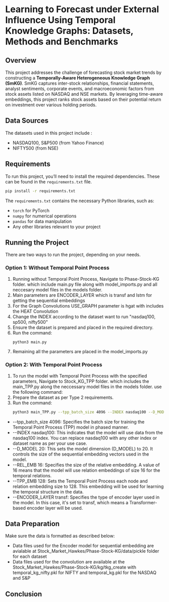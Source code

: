 # Learning to Forecast under External Influence Using Temporal Knowledge Graphs: Datasets, Methods and Benchmarks

## Overview
This project addresses the challenge of forecasting stock market trends by constructing a **Temporally-Aware Heterogeneous Knowledge Graph (SmKG)**. SmKG captures inter-stock relationships, financial statements, analyst sentiments, corporate events, and macroeconomic factors from stock assets listed on NASDAQ and NSE markets. By leveraging time-aware embeddings, this project ranks stock assets based on their potential return on investment over various holding periods.

## Data Sources

The datasets used in this project include :
- NASDAQ100, S&P500 (from Yahoo Finance)
- NIFTY500 (from NSE)

## Requirements

To run this project, you’ll need to install the required dependencies. These can be found in the `requirements.txt` file.

```bash
pip install -r requirements.txt
```
The `requirements.txt` contains the necessary Python libraries, such as:
- `torch` for PyTorch
- `numpy` for numerical operations
- `pandas` for data manipulation
- Any other libraries relevant to your project


## Running the Project

There are two ways to run the project, depending on your needs.

### Option 1: Without Temporal Point Process
1. Running without Temporal Point Process, Navigate to Phase-Stock-KG folder. which include main.py file along with model_imports.py and all neccesary model files in the models folder.
2. Main parameters are ENCODER_LAYER which is transf and lstm for getting the sequential embeddings
3. For the Graph Convolutions USE_GRAPH parameter is hgat with includes the HEAT Convolution
4. Change the INDEX according to the dataset want to run "nasdaq100, sp500, nifty500"
4. Ensure the dataset is prepared and placed in the required directory.
5. Run the command:
   ```bash
   python3 main.py
   ```
6. Remaining all the parameters are placed in the model_imports.py


### Option 2: With Temporal Point Process
1. To run the model with Temporal Point Process with the specified parameters, Navigate to Stock_KG_TPP folder. which includes the main_TPP.py along the neccessary model files in the models folder. use the following command: 
2. Prepare the dataset as per Type 2 requirements.
3. Run the command:
   ```bash
   python3 main_TPP.py --tpp_batch_size 4096 --INDEX nasdaq100 --D_MODEL 20 --REL_EMB 16 --TPP_EMB 128 --gpu 1 --ENCODER_LAYER transf
   ```
- --tpp_batch_size 4096: Specifies the batch size for training the Temporal Point Process (TPP) model in phased manner.
- --INDEX nasdaq100: This indicates that the model will use data from the nasdaq100 index. You can replace nasdaq100 with any other index or dataset name as per your use case. 
- --D_MODEL 20: This sets the model dimension (D_MODEL) to 20. It controls the size of the sequential embedding vectors used in the model.
- --REL_EMB 16: Specifies the size of the relative embedding. A value of 16 means that the model will use relation embeddings of size 16 for the temporal relations.
- --TPP_EMB 128: Sets the Temporal Point Process each node and relation embedding size to 128. This embedding will be used for learning the temporal structure in the data.
- --ENCODER_LAYER transf: Specifies the type of encoder layer used in the model. In this case, it's set to transf, which means a Transformer-based encoder layer will be used.

## Data Preparation

Make sure the data is formatted as described below:
- Data files used for the Encoder model for sequential embedding are avialable at Stock_Market_Hawkes/Phase-Stock-KG/data/pickle folder for each dataset
- Data files used for the convolution are available at the Stock_Market_Hawkes/Phase-Stock-KG/kg/tkg_create with temporal_kg_nifty.pkl for NIFTY and temporal_kg.pkl for the NASDAQ and S&P

## Conclusion
